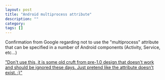 ```yaml
---
layout: post
title: "Android multiprocess attribute"
description: ""
category:
tags: []
---
```



Confirmation from Google regarding not to use the "multiprocess" attribute that can be specified
in a number of Android components (Activity, Service, etc...)

["Don't use this, it is some old cruft from pre-1.0 design that doesn't work and
should be ignored these days.  Just pretend like the attribute doesn't exist. :}"](https://groups.google.com/forum/#!topic/android-developers/u9UMJtALSXw)


